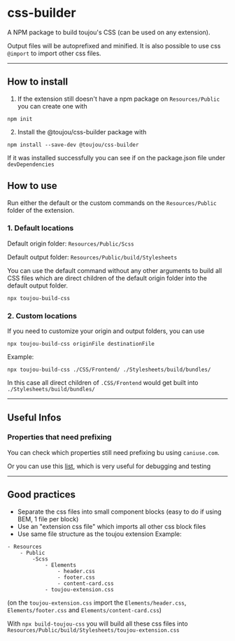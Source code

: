 # css-builder

A NPM package to build toujou's CSS (can be used on any extension).

Output files will be autoprefixed and minified. It is also possible to use css `@import` to import other css files.

---

## How to install
1. If the extension still doesn't have a npm package on `Resources/Public` you can create one with
```
npm init
```

2. Install the @toujou/css-builder package with
```
npm install --save-dev @toujou/css-builder
```
If it was installed successfully you can see if on the package.json file under `devDependencies`


## How to use
Run either the default or the custom commands on the `Resources/Public` folder of the extension.

### 1. Default locations
Default origin folder: `Resources/Public/Scss`

Default output folder: `Resources/Public/build/Stylesheets`

You can use the default command without any other arguments to build all CSS files which are direct children of the default origin folder into the default output folder.
```
npx toujou-build-css
```

### 2. Custom locations
If you need to customize your origin and output folders, you can use
```
npx toujou-build-css originFile destinationFile
```

Example:
```
npx toujou-build-css ./CSS/Frontend/ ./Stylesheets/build/bundles/
```
In this case all direct children of `.CSS/Frontend` would get built into `./Stylesheets/build/bundles/`

---

## Useful Infos

### Properties that need prefixing
You can check which properties still need prefixing bu using `caniuse.com`.

Or you can use this [list](https://css-tricks.com/is-vendor-prefixing-dead/), which is very useful for debugging and testing

---

## Good practices
- Separate the css files into small component blocks (easy to do if using BEM, 1 file per block)
- Use an "extension css file" which imports all other css block files
- Use same file structure as the toujou extension
Example:
```
- Resources
    - Public
        -Scss
            - Elements
                - header.css
                - footer.css
                - content-card.css
            - toujou-extension.css
```
(on the `toujou-extension.css` import the `Elements/header.css`, `Elements/footer.css` and `Elements/content-card.css`)

With `npx build-toujou-css` you will build all these css files into `Resources/Public/build/Stylesheets/toujou-extension.css`
